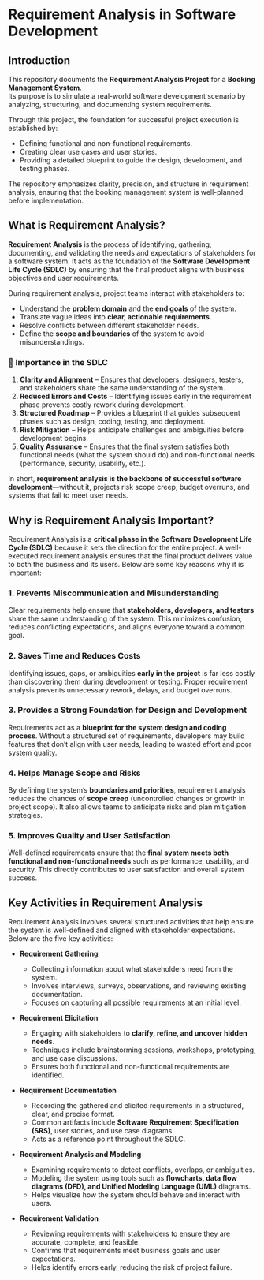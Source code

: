 # Requirement Analysis in Software Development  

## Introduction  
This repository documents the **Requirement Analysis Project** for a **Booking Management System**.  
Its purpose is to simulate a real-world software development scenario by analyzing, structuring, and documenting system requirements.  

Through this project, the foundation for successful project execution is established by:  
- Defining functional and non-functional requirements.  
- Creating clear use cases and user stories.  
- Providing a detailed blueprint to guide the design, development, and testing phases.  

The repository emphasizes clarity, precision, and structure in requirement analysis, ensuring that the booking management system is well-planned before implementation.  


## What is Requirement Analysis?  

**Requirement Analysis** is the process of identifying, gathering, documenting, and validating the needs and expectations of stakeholders for a software system. It acts as the foundation of the **Software Development Life Cycle (SDLC)** by ensuring that the final product aligns with business objectives and user requirements.  

During requirement analysis, project teams interact with stakeholders to:  
- Understand the **problem domain** and the **end goals** of the system.  
- Translate vague ideas into **clear, actionable requirements**.  
- Resolve conflicts between different stakeholder needs.  
- Define the **scope and boundaries** of the system to avoid misunderstandings.  

### 🔑 Importance in the SDLC  
1. **Clarity and Alignment** – Ensures that developers, designers, testers, and stakeholders share the same understanding of the system.  
2. **Reduced Errors and Costs** – Identifying issues early in the requirement phase prevents costly rework during development.  
3. **Structured Roadmap** – Provides a blueprint that guides subsequent phases such as design, coding, testing, and deployment.  
4. **Risk Mitigation** – Helps anticipate challenges and ambiguities before development begins.  
5. **Quality Assurance** – Ensures that the final system satisfies both functional needs (what the system should do) and non-functional needs (performance, security, usability, etc.).  

In short, **requirement analysis is the backbone of successful software development**—without it, projects risk scope creep, budget overruns, and systems that fail to meet user needs.  


## Why is Requirement Analysis Important?  

Requirement Analysis is a **critical phase in the Software Development Life Cycle (SDLC)** because it sets the direction for the entire project. A well-executed requirement analysis ensures that the final product delivers value to both the business and its users. Below are some key reasons why it is important:  

### 1. Prevents Miscommunication and Misunderstanding  
Clear requirements help ensure that **stakeholders, developers, and testers** share the same understanding of the system. This minimizes confusion, reduces conflicting expectations, and aligns everyone toward a common goal.  

### 2. Saves Time and Reduces Costs  
Identifying issues, gaps, or ambiguities **early in the project** is far less costly than discovering them during development or testing. Proper requirement analysis prevents unnecessary rework, delays, and budget overruns.  

### 3. Provides a Strong Foundation for Design and Development  
Requirements act as a **blueprint for the system design and coding process**. Without a structured set of requirements, developers may build features that don’t align with user needs, leading to wasted effort and poor system quality.  

### 4. Helps Manage Scope and Risks  
By defining the system’s **boundaries and priorities**, requirement analysis reduces the chances of **scope creep** (uncontrolled changes or growth in project scope). It also allows teams to anticipate risks and plan mitigation strategies.  

### 5. Improves Quality and User Satisfaction  
Well-defined requirements ensure that the **final system meets both functional and non-functional needs** such as performance, usability, and security. This directly contributes to user satisfaction and overall system success.  


## Key Activities in Requirement Analysis  

Requirement Analysis involves several structured activities that help ensure the system is well-defined and aligned with stakeholder expectations. Below are the five key activities:  

- **Requirement Gathering**  
  - Collecting information about what stakeholders need from the system.  
  - Involves interviews, surveys, observations, and reviewing existing documentation.  
  - Focuses on capturing all possible requirements at an initial level.  

- **Requirement Elicitation**  
  - Engaging with stakeholders to **clarify, refine, and uncover hidden needs**.  
  - Techniques include brainstorming sessions, workshops, prototyping, and use case discussions.  
  - Ensures both functional and non-functional requirements are identified.  

- **Requirement Documentation**  
  - Recording the gathered and elicited requirements in a structured, clear, and precise format.  
  - Common artifacts include **Software Requirement Specification (SRS)**, user stories, and use case diagrams.  
  - Acts as a reference point throughout the SDLC.  

- **Requirement Analysis and Modeling**  
  - Examining requirements to detect conflicts, overlaps, or ambiguities.  
  - Modeling the system using tools such as **flowcharts, data flow diagrams (DFD), and Unified Modeling Language (UML)** diagrams.  
  - Helps visualize how the system should behave and interact with users.  

- **Requirement Validation**  
  - Reviewing requirements with stakeholders to ensure they are accurate, complete, and feasible.  
  - Confirms that requirements meet business goals and user expectations.  
  - Helps identify errors early, reducing the risk of project failure.  
